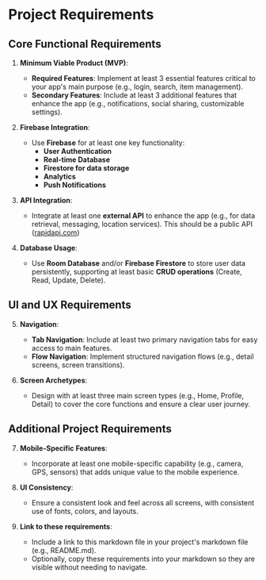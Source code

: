# Project Requirements

## Core Functional Requirements

1. **Minimum Viable Product (MVP)**:
   - **Required Features**: Implement at least 3 essential features critical to your app's main purpose (e.g., login, search, item management).
   - **Secondary Features**: Include at least 3 additional features that enhance the app (e.g., notifications, social sharing, customizable settings).

2. **Firebase Integration**:
   - Use **Firebase** for at least one key functionality:
     - **User Authentication**
     - **Real-time Database**
     - **Firestore for data storage**
     - **Analytics**
     - **Push Notifications**

3. **API Integration**:
   - Integrate at least one **external API** to enhance the app (e.g., for data retrieval, messaging, location services). This should be a public API ([rapidapi.com](https://rapidapi.com/))

4. **Database Usage**:
   - Use **Room Database** and/or **Firebase Firestore** to store user data persistently, supporting at least basic **CRUD operations** (Create, Read, Update, Delete).

## UI and UX Requirements

5. **Navigation**:
   - **Tab Navigation**: Include at least two primary navigation tabs for easy access to main features.
   - **Flow Navigation**: Implement structured navigation flows (e.g., detail screens, screen transitions).

6. **Screen Archetypes**:
   - Design with at least three main screen types (e.g., Home, Profile, Detail) to cover the core functions and ensure a clear user journey.

## Additional Project Requirements

7. **Mobile-Specific Features**:
   - Incorporate at least one mobile-specific capability (e.g., camera, GPS, sensors) that adds unique value to the mobile experience.

8. **UI Consistency**:
   - Ensure a consistent look and feel across all screens, with consistent use of fonts, colors, and layouts.

9. **Link to these requirements**:
   - Include a link to this markdown file in your project's markdown file (e.g., README.md).
   - Optionally, copy these requirements into your markdown so they are visible without needing to navigate.